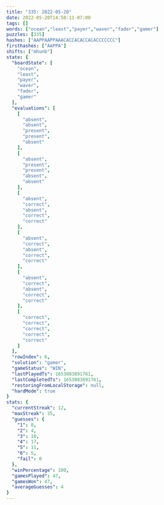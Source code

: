 ```yaml
---
title: "335: 2022-05-20"
date: 2022-05-20T14:58:11-07:00
tags: []
words: ["ocean","least","payer","waver","fader","gamer"]
puzzles: [335]
hashes: ["AAPPAAPPAAACACCACACCACACCCCCCC"]
firsthashes: ["AAPPA"]
shifts: ["mhunb"]
state: {
  "boardState": [
    "ocean",
    "least",
    "payer",
    "waver",
    "fader",
    "gamer"
  ],
  "evaluations": [
    [
      "absent",
      "absent",
      "present",
      "present",
      "absent"
    ],
    [
      "absent",
      "present",
      "present",
      "absent",
      "absent"
    ],
    [
      "absent",
      "correct",
      "absent",
      "correct",
      "correct"
    ],
    [
      "absent",
      "correct",
      "absent",
      "correct",
      "correct"
    ],
    [
      "absent",
      "correct",
      "absent",
      "correct",
      "correct"
    ],
    [
      "correct",
      "correct",
      "correct",
      "correct",
      "correct"
    ]
  ],
  "rowIndex": 6,
  "solution": "gamer",
  "gameStatus": "WIN",
  "lastPlayedTs": 1653083891761,
  "lastCompletedTs": 1653083891761,
  "restoringFromLocalStorage": null,
  "hardMode": true
}
stats: {
  "currentStreak": 12,
  "maxStreak": 35,
  "guesses": {
    "1": 0,
    "2": 4,
    "3": 10,
    "4": 17,
    "5": 11,
    "6": 5,
    "fail": 0
  },
  "winPercentage": 100,
  "gamesPlayed": 47,
  "gamesWon": 47,
  "averageGuesses": 4
}
---
```


<!-- more -->
